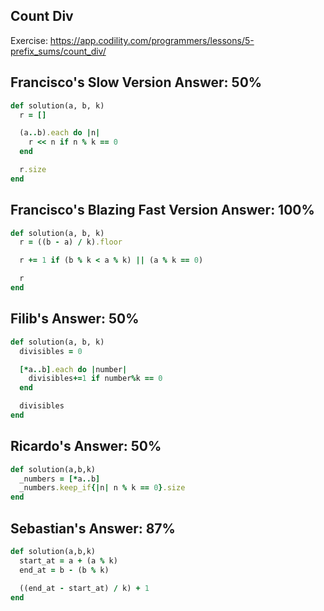 ## Count Div

Exercise: https://app.codility.com/programmers/lessons/5-prefix_sums/count_div/

## Francisco's Slow Version Answer: 50%
```ruby
def solution(a, b, k)
  r = []

  (a..b).each do |n|
    r << n if n % k == 0
  end

  r.size
end
```

## Francisco's Blazing Fast Version Answer: 100%
```ruby
def solution(a, b, k)
  r = ((b - a) / k).floor

  r += 1 if (b % k < a % k) || (a % k == 0)

  r
end
```

## Filib's Answer: 50%
```ruby
def solution(a, b, k)
  divisibles = 0

  [*a..b].each do |number|
    divisibles+=1 if number%k == 0
  end

  divisibles
end
```

## Ricardo's Answer: 50%
```ruby
def solution(a,b,k)
  _numbers = [*a..b]
  _numbers.keep_if{|n| n % k == 0}.size
end
```

## Sebastian's Answer: 87%
```ruby
def solution(a,b,k)
  start_at = a + (a % k)
  end_at = b - (b % k)

  ((end_at - start_at) / k) + 1
end
```
